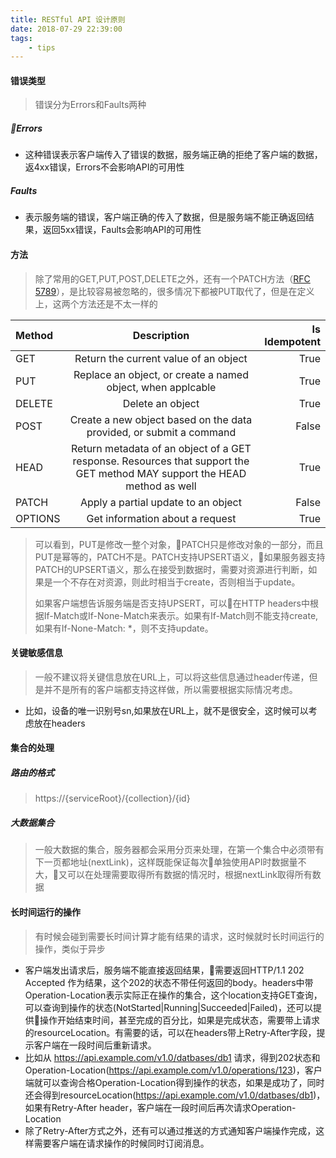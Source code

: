 ```yaml
---
title: RESTful API 设计原则
date: 2018-07-29 22:39:00
tags:
    - tips
---
```


#### 错误类型
> 错误分为Errors和Faults两种
##### Errors
* 这种错误表示客户端传入了错误的数据，服务端正确的拒绝了客户端的数据，返4xx错误，Errors不会影响API的可用性
##### Faults
* 表示服务端的错误，客户端正确的传入了数据，但是服务端不能正确返回结果，返回5xx错误，Faults会影响API的可用性

#### 方法
> 除了常用的GET,PUT,POST,DELETE之外，还有一个PATCH方法（[RFC 5789](https://tools.ietf.org/html/rfc5789)），是比较容易被忽略的，很多情况下都被PUT取代了，但是在定义上，这两个方法还是不太一样的

|Method|Description|Is Idempotent|
|:-----|:---------:|------------:|
|GET|Return the current value of an object|True|
|PUT|Replace an object, or create a named object, when applcable|True|
|DELETE|Delete an object|True|
|POST|Create a new object based on the data provided, or submit a command|False|
|HEAD|Return metadata of an object of a GET response. Resources that support the GET method MAY support the HEAD method as well|True|
|PATCH|Apply a partial update to an object|False|
|OPTIONS|Get information about a request|True|

> 可以看到，PUT是修改一整个对象，PATCH只是修改对象的一部分，而且PUT是幂等的，PATCH不是。PATCH支持UPSERT语义，如果服务器支持PATCH的UPSERT语义，那么在接受到数据时，需要对资源进行判断，如果是一个不存在对资源，则此时相当于create，否则相当于update。
>
> 如果客户端想告诉服务端是否支持UPSERT，可以在HTTP headers中根据If-Match或If-None-Match来表示。如果有If-Match则不能支持create, 如果有If-None-Match: *，则不支持update。

#### 关键敏感信息
> 一般不建议将关键信息放在URL上，可以将这些信息通过header传递，但是并不是所有的客户端都支持这样做，所以需要根据实际情况考虑。
* 比如，设备的唯一识别号sn,如果放在URL上，就不是很安全，这时候可以考虑放在headers

#### 集合的处理
##### 路由的格式
> https://{serviceRoot}/{collection}/{id}

##### 大数据集合
> 一般大数据的集合，服务器都会采用分页来处理，在第一个集合中必须带有下一页都地址(nextLink)，这样既能保证每次单独使用API时数据量不大，又可以在处理需要取得所有数据的情况时，根据nextLink取得所有数据

#### 长时间运行的操作
> 有时候会碰到需要长时间计算才能有结果的请求，这时候就时长时间运行的操作，类似于异步
* 客户端发出请求后，服务端不能直接返回结果，需要返回HTTP/1.1 202 Accepted 作为结果，这个202的状态不带任何返回的body。headers中带Operation-Location表示实际正在操作的集合，这个location支持GET查询，可以查询到操作的状态(NotStarted|Running|Succeeded|Failed)，还可以提供操作开始结束时间，甚至完成的百分比，如果是完成状态，需要带上请求的resourceLocation。有需要的话，可以在headers带上Retry-After字段，提示客户端在一段时间后重新请求。
* 比如从 https://api.example.com/v1.0/datbases/db1 请求，得到202状态和Operation-Location(https://api.example.com/v1.0/operations/123)，客户端就可以查询合格Operation-Location得到操作的状态，如果是成功了，同时还会得到resourceLocation(https://api.example.com/v1.0/datbases/db1)，如果有Retry-After header，客户端在一段时间后再次请求Operation-Location
* 除了Retry-After方式之外，还有可以通过推送的方式通知客户端操作完成，这样需要客户端在请求操作的时候同时订阅消息。